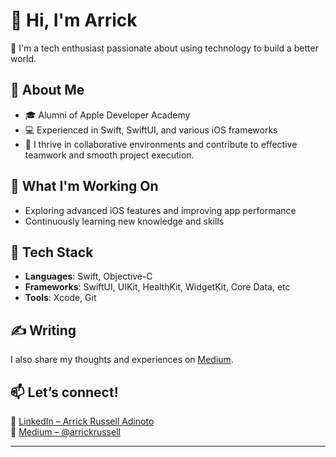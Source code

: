 # 👋 Hi, I'm Arrick

🎯 I'm a tech enthusiast passionate about using technology to build a better world.

## 💼 About Me
- 🎓 Alumni of Apple Developer Academy
- 💻 Experienced in Swift, SwiftUI, and various iOS frameworks
- 🤝 I thrive in collaborative environments and contribute to effective teamwork and smooth project execution.

## 🚀 What I'm Working On
- Exploring advanced iOS features and improving app performance
- Continuously learning new knowledge and skills

## 🧠 Tech Stack
- **Languages**: Swift, Objective-C
- **Frameworks**: SwiftUI, UIKit, HealthKit, WidgetKit, Core Data, etc
- **Tools**: Xcode, Git

## ✍️ Writing
I also share my thoughts and experiences on [Medium](https://medium.com/@arrickrussell).

## 📫 Let’s connect!
🔗 [LinkedIn – Arrick Russell Adinoto](https://www.linkedin.com/in/arrick-russell-adinoto/)  
📝 [Medium – @arrickrussell](https://medium.com/@arrickrussell)

---

